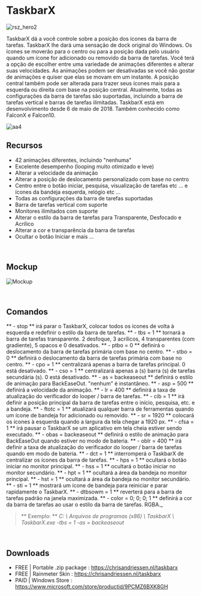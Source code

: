
# TaskbarX

![rsz_hero2](https://user-images.githubusercontent.com/50437199/90984468-6c5a1a00-e575-11ea-9af0-a874115e07e7.png)

TaskbarX dá a você controle sobre a posição dos ícones da barra de tarefas.
TaskbarX lhe dará uma sensação de dock original do Windows. Os ícones se moverão para o centro ou para a posição dada pelo usuário quando um ícone for adicionado ou removido da barra de tarefas. Você terá a opção de escolher entre uma variedade de animações diferentes e alterar suas velocidades. As animações podem ser desativadas se você não gostar de animações e quiser que elas se movam em um instante. A posição central também pode ser alterada para trazer seus ícones mais para a esquerda ou direita com base na posição central. Atualmente, todas as configurações da barra de tarefas são suportadas, incluindo a barra de tarefas vertical e barras de tarefas ilimitadas.
TaskbarX está em desenvolvimento desde 6 de maio de 2018. Também conhecido como FalconX e Falcon10.
&nbsp;

![aa4](https://user-images.githubusercontent.com/50437199/79305152-1c968280-7ef3-11ea-9eda-c97f61b758bd.png)
&nbsp;

## Recursos

- 42 animações diferentes, incluindo "nenhuma"
- Excelente desempenho (looping muito otimizado e leve)
- Alterar a velocidade da animação
- Alterar a posição de deslocamento personalizado com base no centro
- Centro entre o botão iniciar, pesquisa, visualização de tarefas etc ... e ícones da bandeja esquerda, relógio etc ...
- Todas as configurações da barra de tarefas suportadas
- Barra de tarefas vertical com suporte
- Monitores ilimitados com suporte
- Alterar o estilo da barra de tarefas para Transparente, Desfocado e Acrílico
- Alterar a cor e transparência da barra de tarefas
- Ocultar o botão Iniciar e mais ...


&nbsp;


## Mockup

![Mockup](https://chrisandriessen.nl/images/Mockup.png)




&nbsp;


## Comandos

** - stop ** irá parar o TaskbarX, colocar todos os ícones de volta à esquerda e redefinir o estilo da barra de tarefas.
** - tbs = 1 ** tornará a barra de tarefas transparente. 2 desfoque, 3 acrílicos, 4 transparentes (com gradiente), 5 opacos e 0 desativados.
** - ptbo = 0 ** definirá o deslocamento da barra de tarefas primária com base no centro.
** - stbo = 0 ** definirá o deslocamento da barra de tarefas primária com base no centro.
** - cpo = 1 ** centralizará apenas a barra de tarefas principal. 0 está desativado.
** - cso = 1 ** centralizará apenas a (s) barra (s) de tarefas secundária (s). 0 está desativado.
** - as = backeaseout ** definirá o estilo de animação para BackEaseOut. "nenhum" é instantâneo.
** - asp = 500 ** definirá a velocidade da animação.
** - lr = 400 ** definirá a taxa de atualização do verificador do looper / barra de tarefas.
** - cib = 1 ** irá definir a posição principal da barra de tarefas entre o início, pesquisa, etc. e a bandeja.
** - ftotc = 1 ** atualizará qualquer barra de ferramentas quando um ícone de bandeja for adicionado ou removido.
** - sr = 1920 ** colocará os ícones à esquerda quando a largura da tela chegar a 1920 px.
** - cfsa = 1 ** irá pausar o TaskbarX se um aplicativo em tela cheia estiver sendo executado.
** - obas = backeaseout ** definirá o estilo de animação para BackEaseOut quando estiver no modo de bateria.
** - oblr = 400 ** irá definir a taxa de atualização do verificador do looper / barra de tarefas quando em modo de bateria.
** - dct = 1 ** interromperá o TaskbarX de centralizar os ícones da barra de tarefas.
** - hps = 1 ** ocultará o botão iniciar no monitor principal.
** - hss = 1 ** ocultará o botão iniciar no monitor secundário.
** - hpt = 1 ** ocultará a área da bandeja no monitor principal.
** - hst = 1 ** ocultará a área da bandeja no monitor secundário.
** - sti = 1 ** mostrará um ícone de bandeja para reiniciar e parar rapidamente o TaskbarX.
** - dtbsowm = 1 ** reverterá para a barra de tarefas padrão na janela maximizada.
** - color = 0; 0; 0; 1 ** definirá a cor da barra de tarefas ao usar o estilo da barra de tarefas. RGBA._
  
> ** Exemplo: ** _C: \ Arquivos de programas (x86) \ TaskbarX \ TaskbarX.exe -tbs = 1 -as = backeaseout_


&nbsp;


## Downloads

- FREE | Portable .zip package : https://chrisandriessen.nl/taskbarx 
- FREE | Rainmeter Skin : https://chrisandriessen.nl/taskbarx 
- PAID | Windows Store : https://www.microsoft.com/store/productid/9PCMZ6BXK8GH

